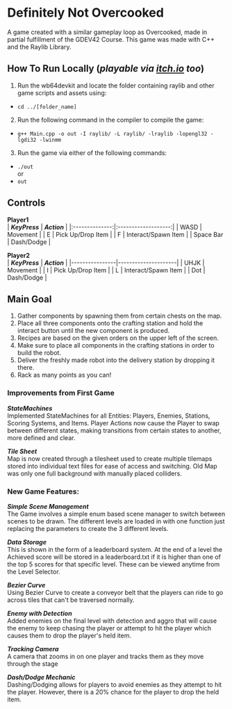 # Definitely Not Overcooked
A game created with a similar gameplay loop as Overcooked, made in partial fulfillment of the GDEV42 Course. This game was made with C++ and the Raylib Library. 

## How To Run Locally (_playable via [itch.io](https://josephizon.itch.io/notovercooked) too_)

1. Run the wb64devkit and locate the folder containing raylib and other game scripts and assets using:<br>
- `cd ../[folder_name]`

2. Run the following command in the compiler to compile the game:<br>
- `g++ Main.cpp -o out -I raylib/ -L raylib/ -lraylib -lopengl32 -lgdi32 -lwinmm`

3. Run the game via either of the following commands:<br>
- `./out` <br>
or<br>
- `out`


## Controls
**Player1**<br>
| **_KeyPress_** | **_Action_**        |
|:--------------:|:-------------------:|
| WASD           | Movement            |
| E              | Pick Up/Drop Item   |
| F              | Interact/Spawn Item |
| Space Bar      | Dash/Dodge          |

**Player2**<br>
| **_KeyPress_** | **_Action_**        |
|----------------|---------------------|
| UHJK           | Movement            |
| I              | Pick Up/Drop Item   |
| L              | Interact/Spawn Item |
| Dot            | Dash/Dodge          |

## Main Goal
1. Gather components by spawning them from certain chests on the map.
2. Place all three components onto the crafting station and hold the interact button until the new component is produced.
3. Recipes are based on the given orders on the upper left of the screen.
4. Make sure to place all components in the crafting stations in order to build the robot.
5. Deliver the freshly made robot into the delivery station by dropping it there.
6. Rack as many points as you can!

### Improvements from First Game

***StateMachines***<br>
Implemented StateMachines for all Entities: Players, Enemies, Stations, Scoring Systems, and Items. Player Actions now cause the Player 
to swap between different states, making transitions from certain states to another, more defined and clear.

***Tile Sheet***<br>
Map is now created through a tilesheet used to create multiple tilemaps stored into individual text files for ease of access and switching. Old Map was only one full background with manually placed colliders.

### New Game Features:

***Simple Scene Management***<br>
The Game involves a simple enum based scene manager to switch between scenes to be drawn. The different levels are loaded in with one function just replacing the parameters to create the 3 different levels.

***Data Storage***<br>
This is shown in the form of a leaderboard system. At the end of a level the Achieved score will be stored in a leaderboard.txt
if it is higher than one of the top 5 scores for that specific level. These can be viewed anytime from the Level Selector.

***Bezier Curve***<br>
Using Bezier Curve to create a conveyor belt that the players can ride to go across tiles that can't be traversed normally.

***Enemy with Detection***<br>
Added enemies on the final level with detection and aggro that will cause the enemy to keep chasing the player or attempt to hit the player 
which causes them to drop the player's held item.

***Tracking Camera***<br>
A camera that zooms in on one player and tracks them as they move through the stage

***Dash/Dodge Mechanic***<br>
Dashing/Dodging allows for players to avoid enemies as they attempt to hit the player. However, 
there is a 20% chance for the player to drop the held item. 

